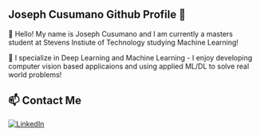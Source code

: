 ## Joseph Cusumano Github Profile 👋

🔭 Hello! My name is Joseph Cusumano and I am currently a masters student at Stevens Instiute of Technology studying Machine Learning!

🌱 I specialize in Deep Learning and Machine Learning - I enjoy developing computer vision based applicaions and using applied ML/DL to solve real world problems!
  
## 📫 Contact Me
[![LinkedIn](https://img.shields.io/badge/LinkedIn-Joseph%20Cusumano-blue?style=for-the-badge&logo=linkedin&logoColor=white)](https://www.linkedin.com/in/josephmcusumano)



<!--
**JoeyC118/JoeyC118** is a ✨ _special_ ✨ repository because its `README.md` (this file) appears on your GitHub profile.

Here are some ideas to get you started:

- 🔭 I’m currently working on ...
- 🌱 I’m currently learning ...
- 👯 I’m looking to collaborate on ...
- 🤔 I’m looking for help with ...
- 💬 Ask me about ...
- 📫 How to reach me: ...
- 😄 Pronouns: ...
- ⚡ Fun fact: ...
-->
